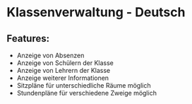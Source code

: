 # Klassenverwaltung - Deutsch

## Features:
- Anzeige von Absenzen
- Anzeige von Schülern der Klasse
- Anzeige von Lehrern der Klasse
- Anzeige weiterer Informationen
- Sitzpläne für unterschiedliche Räume möglich
- Stundenpläne für verschiedene Zweige möglich
